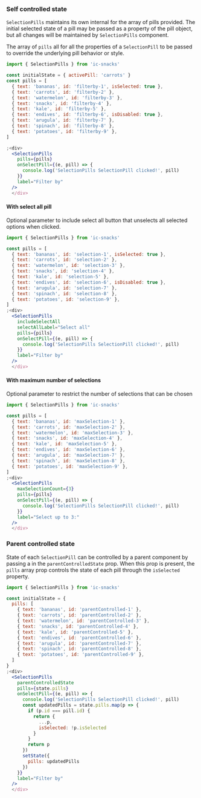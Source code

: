 
### Self controlled state

`SelectionPills` maintains its own internal for the array of pills provided. The
initial selected state of a pill may be passed as a property of the pill object,
but all changes will be maintained by `SelectionPills` component.

The array of `pills` all for all the properties of a `SelectionPill` to be passed
to override the underlying pill behavior or style.

```jsx
import { SelectionPills } from 'ic-snacks'

const initialState = { activePill: 'carrots' }
const pills = [
  { text: 'bananas', id: 'filterby-1', isSelected: true },
  { text: 'carrots', id: 'filterby-2' },
  { text: 'watermelon', id: 'filterby-3' },
  { text: 'snacks', id: 'filterby-4' },
  { text: 'kale', id: 'filterby-5' },
  { text: 'endives', id: 'filterby-6', isDisabled: true },
  { text: 'arugula', id: 'filterby-7' },
  { text: 'spinach', id: 'filterby-8' },
  { text: 'potatoes', id: 'filterby-9' },
]

;<div>
  <SelectionPills
    pills={pills}
    onSelectPill={(e, pill) => {
      console.log('SelectionPills SelectionPill clicked!', pill)
    }}
    label="Filter by"
  />
  </div>
```

#### With select all pill

Optional parameter to include select all button that unselects all selected options
when clicked.

```jsx
import { SelectionPills } from 'ic-snacks'

const pills = [
  { text: 'bananas', id: 'selection-1', isSelected: true },
  { text: 'carrots', id: 'selection-2' },
  { text: 'watermelon', id: 'selection-3' },
  { text: 'snacks', id: 'selection-4' },
  { text: 'kale', id: 'selection-5' },
  { text: 'endives', id: 'selection-6', isDisabled: true },
  { text: 'arugula', id: 'selection-7' },
  { text: 'spinach', id: 'selection-8' },
  { text: 'potatoes', id: 'selection-9' },
]
;<div>
  <SelectionPills
    includeSelectAll
    selectAllLabel="Select all"
    pills={pills}
    onSelectPill={(e, pill) => {
      console.log('SelectionPills SelectionPill clicked!', pill)
    }}
    label="Filter by"
  />
  </div>
```

#### With maximum number of selections

Optional parameter to restrict the number of selections that can be chosen

```jsx
import { SelectionPills } from 'ic-snacks'

const pills = [
  { text: 'bananas', id: 'maxSelection-1' },
  { text: 'carrots', id: 'maxSelection-2' },
  { text: 'watermelon', id: 'maxSelection-3' },
  { text: 'snacks', id: 'maxSelection-4' },
  { text: 'kale', id: 'maxSelection-5' },
  { text: 'endives', id: 'maxSelection-6' },
  { text: 'arugula', id: 'maxSelection-7' },
  { text: 'spinach', id: 'maxSelection-8' },
  { text: 'potatoes', id: 'maxSelection-9' },
]
;<div>
  <SelectionPills
    maxSelectionCount={3}
    pills={pills}
    onSelectPill={(e, pill) => {
      console.log('SelectionPills SelectionPill clicked!', pill)
    }}
    label="Select up to 3:"
  />
  </div>
```

### Parent controlled state

State of each `SelectionPill` can be controlled by a parent component by passing a
in the `parentControlledState` prop. When this prop is present, the `pills`
array prop controls the state of each pill through the `isSelected` property.



```jsx
import { SelectionPills } from 'ic-snacks'

const initialState = {
  pills: [
    { text: 'bananas', id: 'parentControlled-1' },
    { text: 'carrots', id: 'parentControlled-2' },
    { text: 'watermelon', id: 'parentControlled-3' },
    { text: 'snacks', id: 'parentControlled-4' },
    { text: 'kale', id: 'parentControlled-5' },
    { text: 'endives', id: 'parentControlled-6' },
    { text: 'arugula', id: 'parentControlled-7' },
    { text: 'spinach', id: 'parentControlled-8' },
    { text: 'potatoes', id: 'parentControlled-9' },
  ]
}
;<div>
  <SelectionPills
    parentControlledState
    pills={state.pills}
    onSelectPill={(e, pill) => {
      console.log('SelectionPills SelectionPill clicked!', pill)
      const updatedPills = state.pills.map(p => {
        if (p.id === pill.id) {
          return {
            ...p,
            isSelected: !p.isSelected
          }
        }
        return p
      })
      setState({
        pills: updatedPills
      })
    }}
    label="Filter by"
  />
  </div>
```
